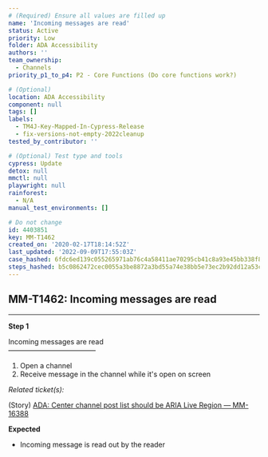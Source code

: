 ```yaml
---
# (Required) Ensure all values are filled up
name: 'Incoming messages are read'
status: Active
priority: Low
folder: ADA Accessibility
authors: ''
team_ownership:
  - Channels
priority_p1_to_p4: P2 - Core Functions (Do core functions work?)

# (Optional)
location: ADA Accessibility
component: null
tags: []
labels:
  - TM4J-Key-Mapped-In-Cypress-Release
  - fix-versions-not-empty-2022cleanup
tested_by_contributor: ''

# (Optional) Test type and tools
cypress: Update
detox: null
mmctl: null
playwright: null
rainforest:
  - N/A
manual_test_environments: []

# Do not change
id: 4403851
key: MM-T1462
created_on: '2020-02-17T18:14:52Z'
last_updated: '2022-09-09T17:55:03Z'
case_hashed: 6fdc6ed139c055265971ab76c4a58411ae70295cb41c8a93e45bb338f857a8a15639e11de5898359d92b10dc16cf4795
steps_hashed: b5c0862472cec0055a3be8872a3bd55a74e38bb5e73ec2b92dd12a53ca233e23c527e29707bc14fe3a9000f39a31e153
---
```


<!-- (Auto-generated) Based on frontmatter's "key" and "name" -->

## MM-T1462: Incoming messages are read

---

**Step 1**

Incoming messages are read\
–––––––––––––––––––––––––

1. Open a channel
2. Receive message in the channel while it's open on screen

_Related ticket(s):_

(Story) [ADA: Center channel post list should be ARIA Live Region — MM-16388](https://mattermost.atlassian.net/browse/MM-16388)

**Expected**

- Incoming message is read out by the reader
